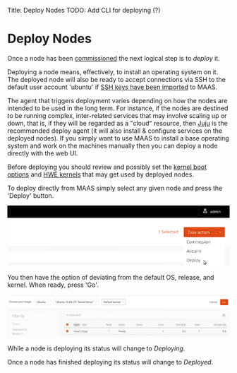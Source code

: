 Title: Deploy Nodes
TODO:  Add CLI for deploying (?)


# Deploy Nodes

Once a node has been [commissioned](installconfig-commission-nodes.md) the
next logical step is to *deploy* it.

Deploying a node means, effectively, to install an operating system on it. The
deployed node will also be ready to accept connections via SSH to the default
user account 'ubuntu' if
[SSH keys have been imported](manage-account.md#ssh-keys) to MAAS.

The agent that triggers deployment varies depending on how the nodes are
intended to be used in the long term. For instance, if the nodes are destined
to be running complex, inter-related services that may involve scaling up or
down, that is, if they will be regarded as a "cloud" resource, then
[Juju](https://jujucharms.com/docs/devel/getting-started) is the recommended
deploy agent (it will also install & configure services on the deployed nodes).
If you simply want to use MAAS to install a base operating system and work on
the machines manually then you can deploy a node directly with the web UI.

Before deploying you should review and possibly set the
[kernel boot options](installconfig-kernel.md) and
[HWE kernels](installconfig-hwe-kernels.md) that may get used by deployed
nodes.

To deploy directly from MAAS simply select any given node and press the
'Deploy' button.

![deploy](./media/installconfig-deploy-nodes__deploy.png)

You then have the option of deviating from the default OS, release, and kernel.
When ready, press 'Go'.

![deploy go](./media/installconfig-deploy-nodes__deploy-go.png)

While a node is deploying its status will change to *Deploying*.

Once a node has finished deploying its status will change to *Deployed*.
